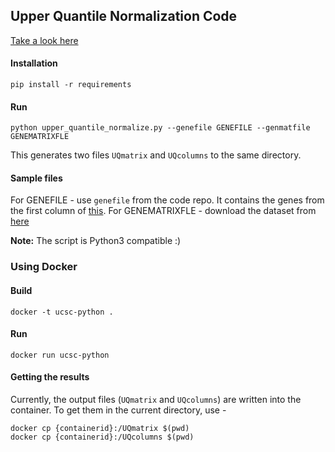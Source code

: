 ## Upper Quantile Normalization Code 
[Take a look here](https://github.com/ucscXena/python-scripts/issues/1)

#### Installation 
    pip install -r requirements

#### Run
    python upper_quantile_normalize.py --genefile GENEFILE --genmatfile GENEMATRIXFLE

This generates two files `UQmatrix` and `UQcolumns` to the same directory.

#### Sample files 

For GENEFILE - use `genefile` from the code repo. It contains the genes from the first column of [this]( https://github.com/ucscXena/python-scripts/blob/master/geneLists/GTEX_TCGA_genes).
For GENEMATRIXFLE - download the dataset from  [here](http://ec2-52-23-185-93.compute-1.amazonaws.com/datapages/?dataset=TCGA.COAD.sampleMap/HiSeqV2&host=https://tcga.xenahubs.net)

**Note:** The script is Python3 compatible :)

### Using Docker 
#### Build 
    docker -t ucsc-python .
    
#### Run
    docker run ucsc-python

#### Getting the results 
Currently, the output files (`UQmatrix` and `UQcolumns`) are written into the container. To get them in 
the current directory, use -

    docker cp {containerid}:/UQmatrix $(pwd)
    docker cp {containerid}:/UQcolumns $(pwd)
